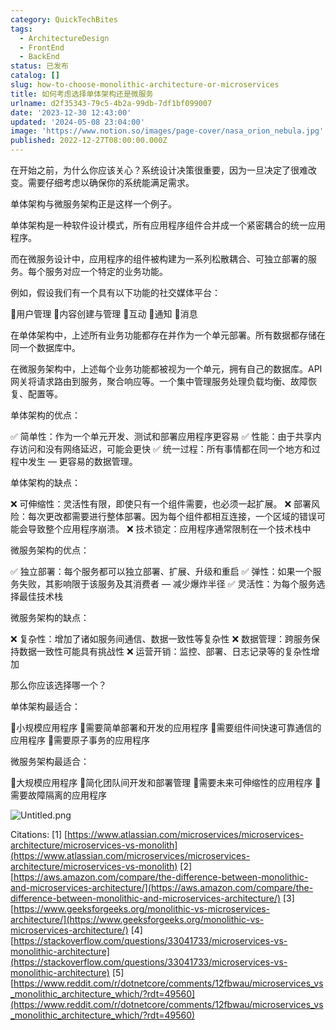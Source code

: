 ```yaml
---
category: QuickTechBites
tags:
  - ArchitectureDesign
  - FrontEnd
  - BackEnd
status: 已发布
catalog: []
slug: how-to-choose-monolithic-architecture-or-microservices
title: 如何考虑选择单体架构还是微服务
urlname: d2f35343-79c5-4b2a-99db-7df1bf099007
date: '2023-12-30 12:43:00'
updated: '2024-05-08 23:04:00'
image: 'https://www.notion.so/images/page-cover/nasa_orion_nebula.jpg'
published: 2022-12-27T08:00:00.000Z
---
```


在开始之前，为什么你应该关心？系统设计决策很重要，因为一旦决定了很难改变。需要仔细考虑以确保你的系统能满足需求。


单体架构与微服务架构正是这样一个例子。


单体架构是一种软件设计模式，所有应用程序组件合并成一个紧密耦合的统一应用程序。


而在微服务设计中，应用程序的组件被构建为一系列松散耦合、可独立部署的服务。每个服务对应一个特定的业务功能。


例如，假设我们有一个具有以下功能的社交媒体平台：


🔸用户管理
🔸内容创建与管理
🔸互动
🔸通知
🔸消息


在单体架构中，上述所有业务功能都存在并作为一个单元部署。所有数据都存储在同一个数据库中。


在微服务架构中，上述每个业务功能都被视为一个单元，拥有自己的数据库。API 网关将请求路由到服务，聚合响应等。一个集中管理服务处理负载均衡、故障恢复、配置等。


单体架构的优点：


✅ 简单性：作为一个单元开发、测试和部署应用程序更容易
✅ 性能：由于共享内存访问和没有网络延迟，可能会更快
✅ 统一过程：所有事情都在同一个地方和过程中发生 — 更容易的数据管理。


单体架构的缺点：


❌ 可伸缩性：灵活性有限，即使只有一个组件需要，也必须一起扩展。
❌ 部署风险：每次更改都需要进行整体部署。因为每个组件都相互连接，一个区域的错误可能会导致整个应用程序崩溃。
❌ 技术锁定：应用程序通常限制在一个技术栈中


微服务架构的优点：


✅ 独立部署：每个服务都可以独立部署、扩展、升级和重启
✅ 弹性：如果一个服务失败，其影响限于该服务及其消费者 — 减少爆炸半径
✅ 灵活性：为每个服务选择最佳技术栈


微服务架构的缺点：


❌ 复杂性：增加了诸如服务间通信、数据一致性等复杂性
❌ 数据管理：跨服务保持数据一致性可能具有挑战性
❌ 运营开销：监控、部署、日志记录等的复杂性增加


那么你应该选择哪一个？


单体架构最适合：


🔹小规模应用程序
🔹需要简单部署和开发的应用程序
🔹需要组件间快速可靠通信的应用程序
🔹需要原子事务的应用程序


微服务架构最适合：


🔸大规模应用程序
🔸简化团队间开发和部署管理
🔸需要未来可伸缩性的应用程序
🔸需要故障隔离的应用程序


![Untitled.png](https://prod-files-secure.s3.us-west-2.amazonaws.com/5d24fe63-e567-4804-86f9-9fdc62e13082/8d149051-cc00-4198-a3d7-e00805eb8f9e/Untitled.png?X-Amz-Algorithm=AWS4-HMAC-SHA256&X-Amz-Content-Sha256=UNSIGNED-PAYLOAD&X-Amz-Credential=ASIAZI2LB466WMUMGF75%2F20250219%2Fus-west-2%2Fs3%2Faws4_request&X-Amz-Date=20250219T213244Z&X-Amz-Expires=3600&X-Amz-Security-Token=IQoJb3JpZ2luX2VjEIT%2F%2F%2F%2F%2F%2F%2F%2F%2F%2FwEaCXVzLXdlc3QtMiJIMEYCIQCFB3k5nJk31ePT%2Bwo8I6nubU77aGzvy3RPX42eDo6hGAIhAMNDUXyolwaXqavlUpY0uk7LkIjBLccDjJNR%2BGQZYyTnKogECK3%2F%2F%2F%2F%2F%2F%2F%2F%2F%2FwEQABoMNjM3NDIzMTgzODA1Igy0miin0VpX4DZYV2kq3ANLOWB5%2F1LjIti%2FlYFgEs8%2BE6PCqoSeV1187dJN7151ESU%2B8QKtdvLrdSTCDjVSIA9%2BdqbiE48ZtfP8tsbQM6u60Nlzca9iw9fIinFCYxxYjnVeyC0yGZAw56cvmchqgF7yKobsNyp9PB1UNKWnDRYSfXRAbnArgPzo9ZjZsMIC3KDsMMF2PPu2RvO5ZSENqkwWBBifjYFVG4zdH9fwAzjACxAemlySwLXignC%2FVZnqCKzco95dOqtVyB7GdSRER6GnvfSAFlVa%2FzgCnWDBpPOj8BkdH8vIHnuVIVZXbd6hF52iPEOL8urpAkB1w0ru0Kab%2FrQepvzdXV3EwQcKqCLJ%2BzvVW%2FsNkPwxCCQAr9dqW2FNGPlc95k2RvLugo9zRpqvyec%2FixIwRRdWjWn1m%2FKgb9AlW67ZWHvPNlUFv7Xuvl6KXR7%2B5KuVX5I7lSlS6tKQysXmnk5teiNNHR3UjoGX1w0mA8nqmTQXIAe5AfjZ8skFrC%2BZRX4ixBxZoFThOo%2ByEbTf0IwCUTSgesuH4zmfEQJ7QvPIZJlEW8duY3MV8dHdKOnLIjsuPvkQ38EN2%2Fy%2FnoAgU4tywmOZS2KK4Zk5skucdMDkSqba0e1Y2%2FLXFgf7AuolZxF1P%2BDnzjD57di9BjqkAaWFpGg%2Bg3x5gJMoezIQGzirkTjIykl7LovtxwuL%2FwiLOF%2BcJEZAuMZDwBfHa7GuHobLhAETR8AICBDPnW2R72ALLnxJzzKMWtnJWJk9hbbODcg5LLJ%2BjhHy22R8ZLegwJlnuc3Cjyjq%2B9eyd4MZBMJAoYn3%2FOaZUD2BtC892Z4LZ8%2BecmN1TV8kKgo0M9t%2F9j%2FBR4sCLM%2FtwHQ7%2BzCTjPmClI1V&X-Amz-Signature=b4bec9755e0dc3d77bffbc1fc433bd13c0fde126318709975c3998d18dc08739&X-Amz-SignedHeaders=host&x-id=GetObject)


Citations:
[1] [https://www.atlassian.com/microservices/microservices-architecture/microservices-vs-monolith](https://www.atlassian.com/microservices/microservices-architecture/microservices-vs-monolith)
[2] [https://aws.amazon.com/compare/the-difference-between-monolithic-and-microservices-architecture/](https://aws.amazon.com/compare/the-difference-between-monolithic-and-microservices-architecture/)
[3] [https://www.geeksforgeeks.org/monolithic-vs-microservices-architecture/](https://www.geeksforgeeks.org/monolithic-vs-microservices-architecture/)
[4] [https://stackoverflow.com/questions/33041733/microservices-vs-monolithic-architecture](https://stackoverflow.com/questions/33041733/microservices-vs-monolithic-architecture)
[5] [https://www.reddit.com/r/dotnetcore/comments/12fbwau/microservices_vs_monolithic_architecture_which/?rdt=49560](https://www.reddit.com/r/dotnetcore/comments/12fbwau/microservices_vs_monolithic_architecture_which/?rdt=49560)

